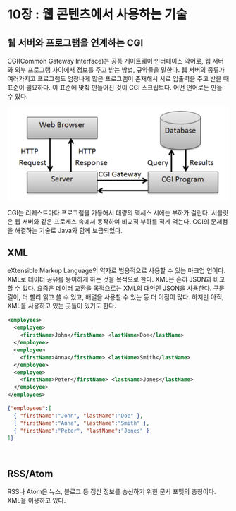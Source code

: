 # 10장 : 웹 콘텐츠에서 사용하는 기술

## 웹 서버와 프로그램을 연계하는 CGI

CGI(Common Gateway Interface)는 공통 게이트웨이 인터페이스 약어로, 웹 서버와 외부 프로그램 사이에서 정보를 주고 받는 방법, 규약들을 말한다. 웹 서버의 종류가 여러가지고 프로그램도 엄창나게 많은 프로그램이 존재해서 서로 입출력을 주고 받을 때 표준이 필요하다. 이 표준에 맞춰 만들어진 것이 CGI 스크립트다. 어떤 언어로든 만들 수 있다.

![image-20230210164940632](../images/image-20230210164940632.png)

CGI는 리퀘스트마다 프로그램을 가동해서 대량의 액세스 시에는 부하가 걸린다. 서블릿은 웹 서버와 같은 프로세스 속에서 동작하여 비교적 부하를 적게 먹는다. CGI의 문제점을 해결하는 기술로 Java와 함께 보급되었다. 

## XML

eXtensible Markup Language의 약자로 범용적으로 사용할 수 있는 마크업 언어다. XML로 데이터 공유를 용이하게 하는 것을 목적으로 한다. XML은 흔히 JSON과 비교할 수 있다. 요즘은 데이터 교환을 목적으로는 XML의 대안인 JSON을 사용한다. 구문 길이, 더 빨리 읽고 쓸 수 있고, 배열을 사용할 수 있는 등 더 이점이 많다. 하지만 아직, XML을 사용하고 있는 곳들이 있기도 한다.

```xml
<employees>
  <employee>
    <firstName>John</firstName> <lastName>Doe</lastName>
  </employee>
  <employee>
    <firstName>Anna</firstName> <lastName>Smith</lastName>
  </employee>
  <employee>
    <firstName>Peter</firstName> <lastName>Jones</lastName>
  </employee>
</employees>
```

```json
{"employees":[
  { "firstName":"John", "lastName":"Doe" },
  { "firstName":"Anna", "lastName":"Smith" },
  { "firstName":"Peter", "lastName":"Jones" }
]}
```

<br />

## RSS/Atom

RSS나 Atom은 뉴스, 블로그 등 갱신 정보를 송신하기 위한 문서 포맷의 총칭이다. XML을 이용하고 있다.